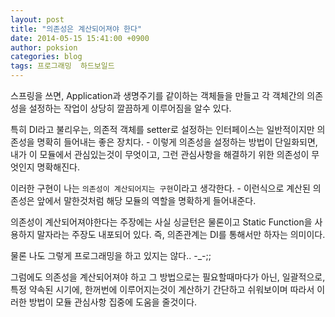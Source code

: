 ```yaml
---
layout: post
title: "의존성은 계산되어져야 한다"
date: 2014-05-15 15:41:00 +0900
author: poksion
categories: blog
tags: 프로그래밍  하드보일드
---
```


스프링을 쓰면, Application과 생명주기를 같이하는 객체들을 만들고 각 객체간의 의존성을 설정하는 작업이 상당히 깔끔하게 이루어짐을 알수 있다.

특히 DI라고 불리우는, 의존적 객체를 setter로 설정하는 인터페이스는 일반적이지만 의존성을 명확히 들어내는 좋은 장치다. - 이렇게 의존성을 설정하는 방법이 단일화되면, 내가 이 모듈에서 관심있는것이 무엇이고, 그런 관심사항을 해결하기 위한 의존성이 무엇인지 명확해진다.

이러한 구현이 나는 ```의존성이 계산되어지는 구현```이라고 생각한다. - 이런식으로 계산된 의존성은 앞에서 말한것처럼 해당 모듈의 역할을 명확하게 들어내준다.

의존성이 계산되어져야한다는 주장에는 사실 싱글턴은 물론이고 Static Function을 사용하지 말자라는 주장도 내포되어 있다. 즉, 의존관계는 DI를 통해서만 하자는 의미이다.

물론 나도 그렇게 프로그래밍을 하고 있지는 않다.. \-\_\-;;

그럼에도 의존성을 계산되어져야 하고 그 방법으로는 필요할때마다가 아닌, 일괄적으로, 특정 약속된 시기에, 한꺼번에 이루어지는것이 계산하기 간단하고 쉬워보이며 따라서 이러한 방법이 모듈 관심사항 집중에 도움을 줄것이다.

